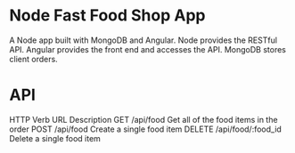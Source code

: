 # Node Fast Food Shop App



A Node app built with MongoDB and Angular.
Node provides the RESTful API. Angular provides the front end and accesses the API. MongoDB stores client orders.



# API 

HTTP      Verb	URL	           Description
GET	      /api/food	           Get all of the food items in the order
POST	    /api/food	           Create a single food item
DELETE	  /api/food/:food_id   Delete a single food item

